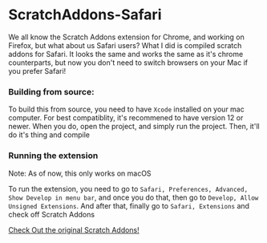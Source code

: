 # ScratchAddons-Safari
We all know the Scratch Addons extension for Chrome, and working on Firefox, but what about us Safari users? What I did is compiled scratch addons for Safari. It looks the same and works the same as it's chrome counterparts, but now you don't need to switch browsers on your Mac if you prefer Safari!

### Building from source:
To build this from source, you need to have `Xcode` installed on your mac computer. For best compatiblity, it's recommened to have version 12 or newer. When you do, open the project, and simply run the project. Then, it'll do it's thing and compile

### Running the extension
Note: As of now, this only works on macOS

To run the extension, you need to go to `Safari, Preferences, Advanced, Show Develop in menu bar`, and once you do that, then go to `Develop, Allow Unsigned Extensions`. And after that, finally go to `Safari, Extensions` and check off Scratch Addons


[Check Out the original Scratch Addons!](https://github.com/ScratchAddons/ScratchAddons)
